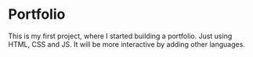 # Portfolio
This is my first project, where I started building a portfolio. Just using HTML, CSS and JS. It will be more interactive by adding other languages.
